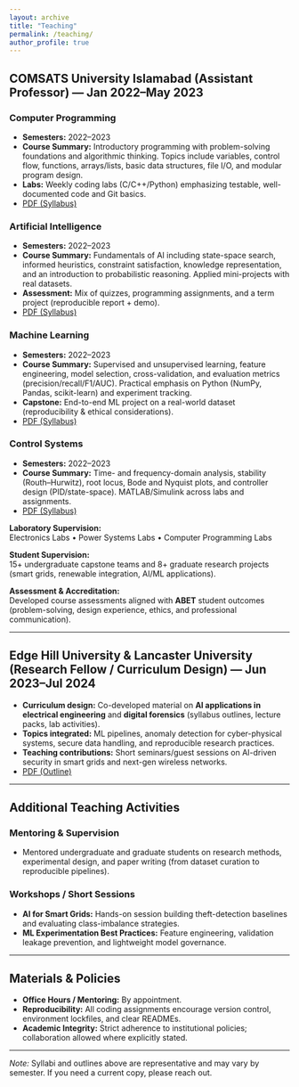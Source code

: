 ```yaml
---
layout: archive
title: "Teaching"
permalink: /teaching/
author_profile: true
---
```


## COMSATS University Islamabad (Assistant Professor) — Jan 2022–May 2023

### Computer Programming
* **Semesters:** 2022–2023  
* **Course Summary:** Introductory programming with problem-solving foundations and algorithmic thinking. Topics include variables, control flow, functions, arrays/lists, basic data structures, file I/O, and modular program design.  
* **Labs:** Weekly coding labs (C/C++/Python) emphasizing testable, well-documented code and Git basics.  
* <a class="btn btn--research" target="_blank" href="/files/teaching/COMSATS-Programming-syllabus.pdf">PDF (Syllabus)</a>

### Artificial Intelligence
* **Semesters:** 2022–2023  
* **Course Summary:** Fundamentals of AI including state-space search, informed heuristics, constraint satisfaction, knowledge representation, and an introduction to probabilistic reasoning. Applied mini-projects with real datasets.  
* **Assessment:** Mix of quizzes, programming assignments, and a term project (reproducible report + demo).  
* <a class="btn btn--research" target="_blank" href="/files/teaching/COMSATS-AI-syllabus.pdf">PDF (Syllabus)</a>

### Machine Learning
* **Semesters:** 2022–2023  
* **Course Summary:** Supervised and unsupervised learning, feature engineering, model selection, cross-validation, and evaluation metrics (precision/recall/F1/AUC). Practical emphasis on Python (NumPy, Pandas, scikit-learn) and experiment tracking.  
* **Capstone:** End-to-end ML project on a real-world dataset (reproducibility & ethical considerations).  
* <a class="btn btn--research" target="_blank" href="/files/teaching/COMSATS-ML-syllabus.pdf">PDF (Syllabus)</a>

### Control Systems
* **Semesters:** 2022–2023  
* **Course Summary:** Time- and frequency-domain analysis, stability (Routh–Hurwitz), root locus, Bode and Nyquist plots, and controller design (PID/state-space). MATLAB/Simulink across labs and assignments.  
* <a class="btn btn--research" target="_blank" href="/files/teaching/COMSATS-Control-syllabus.pdf">PDF (Syllabus)</a>

**Laboratory Supervision:**  
Electronics Labs • Power Systems Labs • Computer Programming Labs

**Student Supervision:**  
15+ undergraduate capstone teams and 8+ graduate research projects (smart grids, renewable integration, AI/ML applications).

**Assessment & Accreditation:**  
Developed course assessments aligned with **ABET** student outcomes (problem-solving, design experience, ethics, and professional communication).

---

## Edge Hill University & Lancaster University (Research Fellow / Curriculum Design) — Jun 2023–Jul 2024

* **Curriculum design:** Co-developed material on **AI applications in electrical engineering** and **digital forensics** (syllabus outlines, lecture packs, lab activities).  
* **Topics integrated:** ML pipelines, anomaly detection for cyber-physical systems, secure data handling, and reproducible research practices.  
* **Teaching contributions:** Short seminars/guest sessions on AI-driven security in smart grids and next-gen wireless networks.  
* <a class="btn btn--research" target="_blank" href="/files/teaching/EdgeHill-Lancaster-AI-Forensics-outline.pdf">PDF (Outline)</a>

---

## Additional Teaching Activities

### Mentoring & Supervision
* Mentored undergraduate and graduate students on research methods, experimental design, and paper writing (from dataset curation to reproducible pipelines).

### Workshops / Short Sessions
* **AI for Smart Grids:** Hands-on session building theft-detection baselines and evaluating class-imbalance strategies.  
* **ML Experimentation Best Practices:** Feature engineering, validation leakage prevention, and lightweight model governance.

---

## Materials & Policies

* **Office Hours / Mentoring:** By appointment.  
* **Reproducibility:** All coding assignments encourage version control, environment lockfiles, and clear READMEs.  
* **Academic Integrity:** Strict adherence to institutional policies; collaboration allowed where explicitly stated.

---

*Note:* Syllabi and outlines above are representative and may vary by semester. If you need a current copy, please reach out.